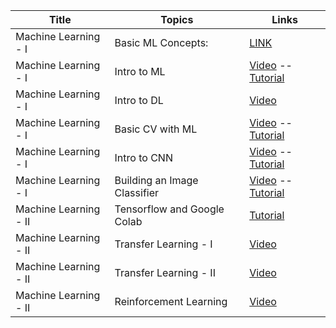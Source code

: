 | Title | Topics | Links |
| ----- | ------ | ------ |
| Machine Learning - I | Basic ML Concepts: | [LINK](https://docs.google.com/presentation/d/e/2PACX-1vRiiSgp4IBOOUrWHBK7irxsm6zcaSnVdKOmeWeXwsgAWhNFfZIDLBtqhafgxIlt1evXwLNMvVqhJ89Q/pub?start=false&loop=false&delayms=3000) |
| Machine Learning - I | Intro to ML | [Video](https://www.youtube.com/watch?v=KNAWp2S3w94) -- [Tutorial](https://goo.gle/2Zp2ZF3) |
| Machine Learning - I | Intro to DL | [Video](https://www.youtube.com/watch?v=njKP3FqW3Sk&t=490s) |
| Machine Learning - I | Basic CV with ML | [Video](https://www.youtube.com/watch?v=bemDFpNooA8) -- [Tutorial](https://goo.gle/34cHkDk) |
| Machine Learning - I | Intro to CNN | [Video](https://www.youtube.com/watch?v=x_VrgWTKkiM) -- [Tutorial](http://bit.ly/2lGoC5f) |
| Machine Learning - I | Building an Image Classifier | [Video](https://www.youtube.com/watch?v=u2TjZzNuly8) -- [Tutorial](http://bit.ly/2lXXdw5) |
| Machine Learning - II | Tensorflow and Google Colab | [Tutorial](https://colab.research.google.com/github/bcs-iitk/BCS_Workshop_Apr_20/blob/master/Machine_Learning/tensorflow_tutorial.ipynb) |
| Machine Learning - II | Transfer Learning - I | [Video](https://www.youtube.com/watch?v=yofjFQddwHE) |
| Machine Learning - II | Transfer Learning - II | [Video](https://www.youtube.com/watch?v=mPFq5KMxKVw) |
| Machine Learning - II | Reinforcement Learning | [Video](https://www.youtube.com/watch?v=nZfaHIxDD5w) |
